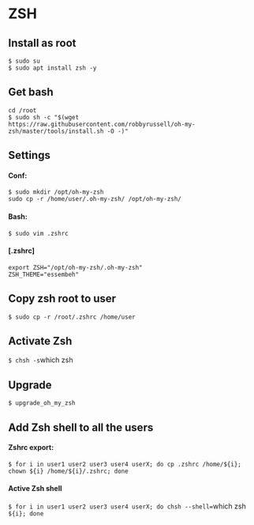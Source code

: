 <div>

<h1>ZSH</h1>
<h2>Install as root</h2>

`$ sudo su`<br>
`$ sudo apt install zsh -y`

<h2>Get bash</h2>

`cd /root`<br>
`$ sudo sh -c "$(wget https://raw.githubusercontent.com/robbyrussell/oh-my-zsh/master/tools/install.sh -O -)"`

<h2>Settings</h2>
<h4>Conf:</h4>

`$ sudo mkdir /opt/oh-my-zsh`<br>
`sudo cp -r /home/user/.oh-my-zsh/ /opt/oh-my-zsh/`

<h4>Bash:</h4>

`$ sudo vim .zshrc`

<h4>[.zshrc]</h4>

```
export ZSH="/opt/oh-my-zsh/.oh-my-zsh"
ZSH_THEME="essembeh"
```

<h2>Copy zsh root to user</h2>

`$ sudo cp -r /root/.zshrc /home/user`

<h2>Activate Zsh</h2>

`
$ chsh -s `which zsh`
`

<h2>Upgrade</h2>

`$ upgrade_oh_my_zsh`

<h2>Add Zsh shell to all the users</h2>
<h4>Zshrc export:</h4>

`$ for i in user1 user2 user3 user4 userX; do cp .zshrc /home/${i}; chown ${i} /home/${i}/.zshrc; done`

<h4>Active Zsh shell</h4>

`$ for i in user1 user2 user3 user4 userX; do chsh --shell=`which zsh` ${i}; done`

</div>